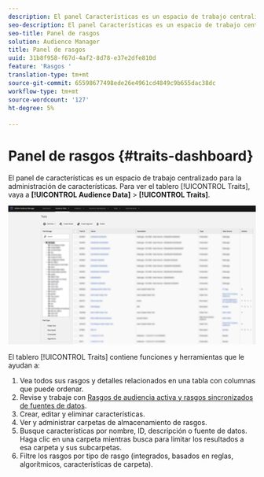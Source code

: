 ```yaml
---
description: El panel Características es un espacio de trabajo centralizado para la administración de características.
seo-description: El panel Características es un espacio de trabajo centralizado para la administración de características.
seo-title: Panel de rasgos
solution: Audience Manager
title: Panel de rasgos
uuid: 31b8f958-f67d-4af2-8d78-e37e2dfe810d
feature: 'Rasgos '
translation-type: tm+mt
source-git-commit: 65598677498ede26e4961cd4849c9b655dac38dc
workflow-type: tm+mt
source-wordcount: '127'
ht-degree: 5%

---
```



# Panel de rasgos {#traits-dashboard}

El panel de características es un espacio de trabajo centralizado para la administración de características. Para ver el tablero [!UICONTROL Traits], vaya a **[!UICONTROL Audience Data]** > **[!UICONTROL Traits]**.

![](assets/traits-dashboard.png)

<!-- c_tb_dashboard.xml -->

El tablero [!UICONTROL Traits] contiene funciones y herramientas que le ayudan a:

1. Vea todos sus rasgos y detalles relacionados en una tabla con columnas que puede ordenar.
2. Revise y trabaje con [Rasgos de audiencia activa y rasgos sincronizados de fuentes de datos](../../features/traits/client-activity-synced-audience-traits.md).
3. Crear, editar y eliminar características.
4. Ver y administrar carpetas de almacenamiento de rasgos.
5. Busque características por nombre, ID, descripción o fuente de datos. Haga clic en una carpeta mientras busca para limitar los resultados a esa carpeta y sus subcarpetas.
6. Filtre los rasgos por tipo de rasgo (integrados, basados en reglas, algorítmicos, características de carpeta).